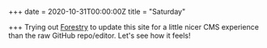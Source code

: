 +++
date = 2020-10-31T00:00:00Z
title = "Saturday"

+++
Trying out [Forestry](https://forestry.io/) to update this site for a little nicer CMS experience than the raw GitHub repo/editor. Let's see how it feels!